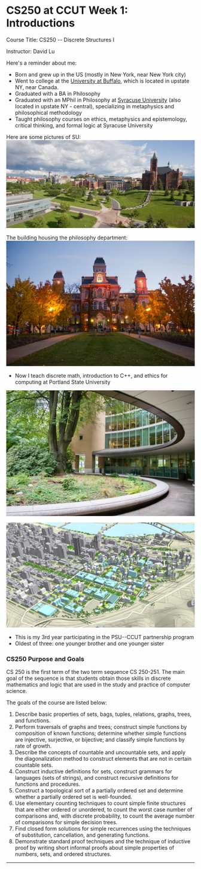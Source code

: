 CS250 at CCUT Week 1: Introductions
======

Course Title: CS250 -- Discrete Structures I

Instructor: David Lu

Here's a reminder about me:
* Born and grew up in the US (mostly in New York, near New York city)
* Went to college at the [University at Buffalo](https://www.buffalo.edu/), which is located in upstate NY, near Canada.
* Graduated with a BA in Philosophy
* Graduated with an MPhil in Philosophy at [Syracuse University](https://www.syracuse.edu/) (also located in upstate NY - central), specializing in metaphysics and philosophical methodology
* Taught philosophy courses on ethics, metaphysics and epistemology, critical thinking, and formal logic at Syracuse University

Here are some pictures of SU:
![Syracuse University Panoramic](SUpan.jpg)

The building housing the philosophy department:
![Hall of Languages in the Fall](SUfall.jpg)

* Now I teach discrete math, introduction to C++, and ethics for computing at Portland State University

![PSU Library](PSUlibrary.jpg)

![PSU Overhead](PSUiso.jpg)
* This is my 3rd year participating in the PSU--CCUT partnership program
* Oldest of three: one younger brother and one younger sister

### CS250 Purpose and Goals
CS 250 is the first term of the two term sequence CS 250-251. The main goal of the sequence is that students obtain those skills in discrete mathematics and logic that are used in the study and practice of computer science.

The goals of the course are listed below:
1. Describe basic properties of sets, bags, tuples, relations, graphs, trees, and functions.
1. Perform traversals of graphs and trees; construct simple functions by composition of known functions; determine whether simple functions are injective, surjective, or bijective; and classify simple functions by rate of growth.
1. Describe the concepts of countable and uncountable sets, and apply the diagonalization method to construct elements that are not in certain countable sets.
1. Construct inductive definitions for sets, construct grammars for languages (sets of strings), and construct recursive definitions for functions and procedures.
1. Construct a topological sort of a partially ordered set and determine whether a partially ordered set is well-founded.
1. Use elementary counting techniques to count simple finite structures that are either ordered or unordered, to count the worst case number of comparisons and, with discrete probability, to count the average number of comparisons for simple decision trees.
1. Find closed form solutions for simple recurrences using the techniques of substitution, cancellation, and generating functions.
1. Demonstrate standard proof techniques and the technique of inductive proof by writing short informal proofs about simple properties of numbers, sets, and ordered structures.

-------
